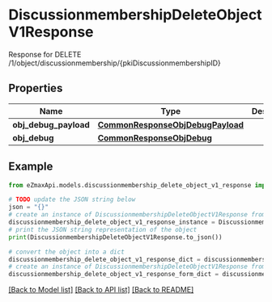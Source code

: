 # DiscussionmembershipDeleteObjectV1Response

Response for DELETE /1/object/discussionmembership/{pkiDiscussionmembershipID}

## Properties

Name | Type | Description | Notes
------------ | ------------- | ------------- | -------------
**obj_debug_payload** | [**CommonResponseObjDebugPayload**](CommonResponseObjDebugPayload.md) |  | 
**obj_debug** | [**CommonResponseObjDebug**](CommonResponseObjDebug.md) |  | [optional] 

## Example

```python
from eZmaxApi.models.discussionmembership_delete_object_v1_response import DiscussionmembershipDeleteObjectV1Response

# TODO update the JSON string below
json = "{}"
# create an instance of DiscussionmembershipDeleteObjectV1Response from a JSON string
discussionmembership_delete_object_v1_response_instance = DiscussionmembershipDeleteObjectV1Response.from_json(json)
# print the JSON string representation of the object
print(DiscussionmembershipDeleteObjectV1Response.to_json())

# convert the object into a dict
discussionmembership_delete_object_v1_response_dict = discussionmembership_delete_object_v1_response_instance.to_dict()
# create an instance of DiscussionmembershipDeleteObjectV1Response from a dict
discussionmembership_delete_object_v1_response_form_dict = discussionmembership_delete_object_v1_response.from_dict(discussionmembership_delete_object_v1_response_dict)
```
[[Back to Model list]](../README.md#documentation-for-models) [[Back to API list]](../README.md#documentation-for-api-endpoints) [[Back to README]](../README.md)


